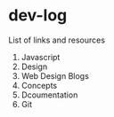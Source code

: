 # dev-log
List of links and resources

1. Javascript
2. Design
3. Web Design Blogs
4. Concepts
5. Dcoumentation
6. Git
